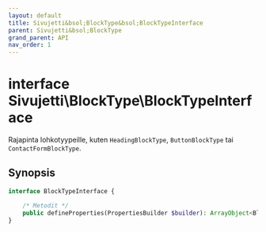 ```yaml
---
layout: default
title: Sivujetti&bsol;BlockType&bsol;BlockTypeInterface
parent: Sivujetti&bsol;BlockType
grand_parent: API
nav_order: 1
---
```


# interface Sivujetti\\BlockType\\BlockTypeInterface

Rajapinta lohkotyypeille, kuten `HeadingBlockType`, `ButtonBlockType` tai `ContactFormBlockType`.

## Synopsis

```php
interface BlockTypeInterface {

    /* Metodit */
    public defineProperties(PropertiesBuilder $builder): ArrayObject<BlockProperty>;
}
```
